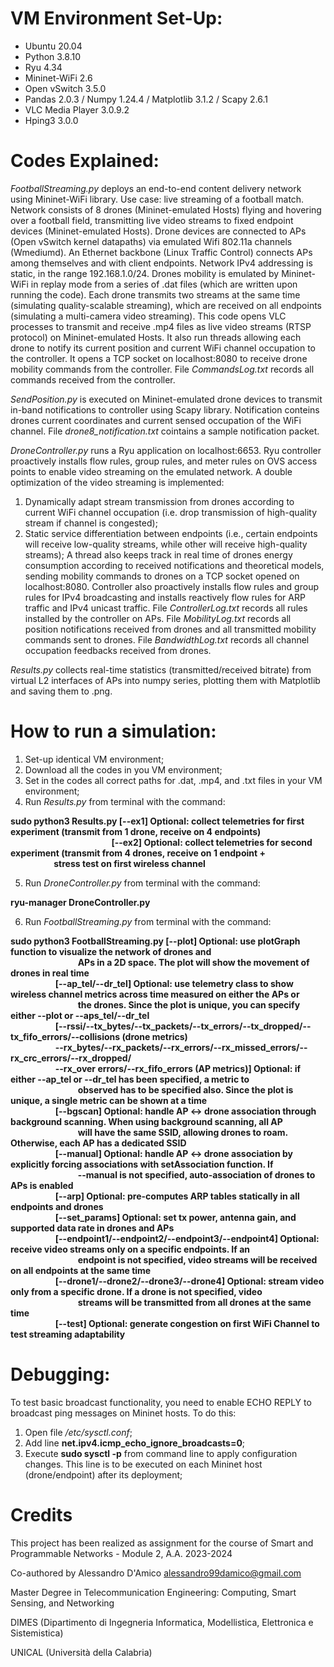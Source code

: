 # VM Environment Set-Up:
- Ubuntu 20.04
- Python 3.8.10
- Ryu 4.34
- Mininet-WiFi 2.6
- Open vSwitch 3.5.0
- Pandas 2.0.3 / Numpy 1.24.4 / Matplotlib 3.1.2 / Scapy 2.6.1
- VLC Media Player 3.0.9.2
- Hping3 3.0.0


# Codes Explained:

*FootballStreaming.py* deploys an end-to-end content delivery network using Mininet-WiFi library. Use case: live streaming of a football match.
Network consists of 8 drones (Mininet-emulated Hosts) flying and hovering over a football field, transmitting live video streams to fixed endpoint devices (Mininet-emulated Hosts).
Drone devices are connected to APs (Open vSwitch kernel datapaths) via emulated Wifi 802.11a channels (Wmediumd). An Ethernet backbone (Linux Traffic Control) connects APs among themselves and with client endpoints. Network IPv4 addressing is static, in the range 192.168.1.0/24.
Drones mobility is emulated by Mininet-WiFi in replay mode from a series of .dat files (which are written upon running the code).
Each drone transmits two streams at the same time (simulating quality-scalable streaming), which are received on all endpoints (simulating a multi-camera video streaming).
This code opens VLC processes to transmit and receive .mp4 files as live video streams (RTSP protocol) on Mininet-emulated Hosts. It also run threads allowing each drone to notify its current position and current WiFi channel occupation to the controller.
It opens a TCP socket on localhost:8080 to receive drone mobility commands from the controller. File *CommandsLog.txt* records all commands received from the controller.

*SendPosition.py* is executed on Mininet-emulated drone devices to transmit in-band notifications to controller using Scapy library. Notification conteins drones current coordinates and current sensed occupation of the WiFi channel. File *drone8_notification.txt* cointains a sample notification packet.

*DroneController.py* runs a Ryu application on localhost:6653. Ryu controller proactively installs flow rules, group rules, and meter rules on OVS access points to enable video streaming on the emulated network.
A double optimization of the video streaming is implemented:
1. Dynamically adapt stream transmission from drones according to current WiFi channel occupation (i.e. drop transmission of high-quality stream if channel is congested);
2. Static service differentiation between endpoints (i.e., certain endpoints will receive low-quality streams, while other will receive high-quality streams);
A thread also keeps track in real time of drones energy consumption according to received notifications and theoretical models, sending mobility commands to drones on a TCP socket opened on localhost:8080.
Controller also proactively installs flow rules and group rules for IPv4 broadcasting and installs reactively flow rules for ARP traffic and IPv4 unicast traffic.
File *ControllerLog.txt* records all rules installed by the controller on APs. File *MobilityLog.txt* records all position notifications received from drones and all transmitted mobility commands sent to drones. File *BandwidthLog.txt* records all channel occupation feedbacks received from drones.

*Results.py* collects real-time statistics (transmitted/received bitrate) from virtual L2 interfaces of APs into numpy series, plotting them with Matplotlib and saving them to .png.


# How to run a simulation:
1) Set-up identical VM environment;
2) Download all the codes in you VM environment;
3) Set in the codes all correct paths for .dat, .mp4, and .txt files in your VM environment;
4) Run *Results.py* from terminal with the command:

**sudo python3 Results.py [--ex1] Optional: collect telemetries for first experiment (transmit from 1 drone, receive on 4 endpoints)** <br>
&emsp; &emsp; &emsp; &emsp; &emsp; &emsp; &emsp; &emsp; &emsp; **[--ex2] Optional: collect telemetries for second experiment (transmit from 4 drones, receive on 1 endpoint + &emsp; &emsp; &emsp; &emsp; &emsp; &emsp; &emsp; &emsp; &emsp; stress test on first wireless channel**
                                            
5) Run *DroneController.py* from terminal with the command:

**ryu-manager DroneController.py**

6) Run *FootballStreaming.py* from terminal with the command:

**sudo python3 FootballStreaming.py [--plot] Optional: use plotGraph function to visualize the network of drones and** <br>
&emsp; &emsp; &emsp; &emsp; &emsp; &emsp; **APs in a 2D space. The plot will show the movement of drones in real time** <br>
&emsp; &emsp; &emsp; &emsp; **[--ap_tel/--dr_tel] Optional: use telemetry class to show wireless channel metrics across time measured on either the APs or** <br>
&emsp; &emsp; &emsp; &emsp; &emsp; &emsp; **the drones. Since the plot is unique, you can specify either --plot or --aps_tel/--dr_tel** <br>
&emsp; &emsp; &emsp; &emsp; **[--rssi/--tx_bytes/--tx_packets/--tx_errors/--tx_dropped/--tx_fifo_errors/--collisions (drone metrics)** <br>
&emsp; &emsp; &emsp; &emsp; **--rx_bytes/--rx_packets/--rx_errors/--rx_missed_errors/--rx_crc_errors/--rx_dropped/** <br>
&emsp; &emsp; &emsp; &emsp; **--rx_over errors/--rx_fifo_errors (AP metrics)] Optional: if either --ap_tel or --dr_tel has been specified, a metric to** <br>
&emsp; &emsp; &emsp; &emsp; &emsp; &emsp; **observed has to be specified also. Since the plot is unique, a single metric can be shown at a time** <br>
&emsp; &emsp; &emsp; &emsp; **[--bgscan] Optional: handle AP <-> drone association through background scanning. When using background scanning, all AP** <br>
&emsp; &emsp; &emsp; &emsp; &emsp; &emsp; **will have the same SSID, allowing drones to roam. Otherwise, each AP has a dedicated SSID** <br>
&emsp; &emsp; &emsp; &emsp; **[--manual] Optional: handle AP <-> drone association by explicitly forcing associations with setAssociation function. If** <br>
&emsp; &emsp; &emsp; &emsp; &emsp; &emsp; **--manual is not specified, auto-association of drones to APs is enabled** <br>
&emsp; &emsp; &emsp; &emsp; **[--arp] Optional: pre-computes ARP tables statically in all endpoints and drones** <br>
&emsp; &emsp; &emsp; &emsp; **[--set_params] Optional: set tx power, antenna gain, and supported data rate in drones and APs** <br>
&emsp; &emsp; &emsp; &emsp; **[--endpoint1/--endpoint2/--endpoint3/--endpoint4] Optional: receive video streams only on a specific endpoints. If an** <br>
&emsp; &emsp; &emsp; &emsp; &emsp; &emsp; **endpoint is not specified, video streams will be received on all endpoints at the same time** <br>
&emsp; &emsp; &emsp; &emsp; **[--drone1/--drone2/--drone3/--drone4] Optional: stream video only from a specific drone. If a drone is not specified, video** <br>
&emsp; &emsp; &emsp; &emsp; &emsp; &emsp; **streams will be transmitted from all drones at the same time** <br>
&emsp; &emsp; &emsp; &emsp; **[--test] Optional: generate congestion on first WiFi Channel to test streaming adaptability**


# Debugging:
To test basic broadcast functionality, you need to enable ECHO REPLY to broadcast ping messages on Mininet hosts. To do this:
1) Open file */etc/sysctl.conf*;
2) Add line **net.ipv4.icmp_echo_ignore_broadcasts=0**;
3) Execute **sudo sysctl -p** from command line to apply configuration changes. This line is to be executed on each Mininet host (drone/endpoint) after its deployment;

# Credits
This project has been realized as assignment for the course of Smart and Programmable Networks - Module 2, A.A. 2023-2024


Co-authored by Alessandro D'Amico <alessandro99damico@gmail.com>


Master Degree in Telecommunication Engineering: Computing, Smart Sensing, and Networking


DIMES (Dipartimento di Ingegneria Informatica, Modellistica, Elettronica e Sistemistica)


UNICAL (Università della Calabria)

